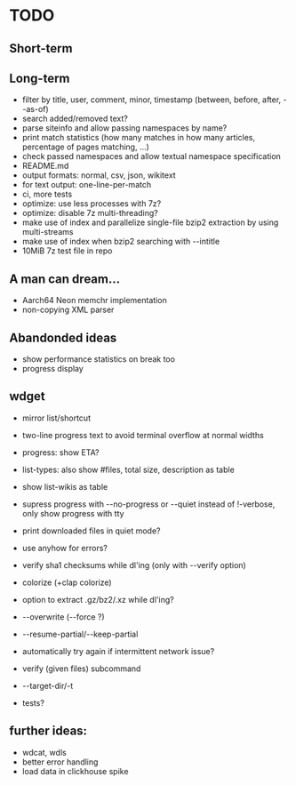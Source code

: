 # TODO

## Short-term

## Long-term
- filter by title, user, comment, minor, timestamp (between, before, after, --as-of)
- search added/removed text?
- parse siteinfo and allow passing namespaces by name?
- print match statistics (how many matches in how many articles, percentage of pages matching, ...)
- check passed namespaces and allow textual namespace specification
- README.md
- output formats: normal, csv, json, wikitext
- for text output: one-line-per-match
- ci, more tests
- optimize: use less processes with 7z?
- optimize: disable 7z multi-threading?
- make use of index and parallelize single-file bzip2 extraction by using multi-streams
- make use of index when bzip2 searching with --intitle
- 10MiB 7z test file in repo

## A man can dream...
- Aarch64 Neon memchr implementation
- non-copying XML parser

## Abandonded ideas
- show performance statistics on break too
- progress display

## wdget
- mirror list/shortcut
- two-line progress text to avoid terminal overflow at normal widths
- progress: show ETA?
- list-types: also show #files, total size, description as table
- show list-wikis as table
- supress progress with --no-progress or --quiet instead of !-verbose, only show progress with tty
- print downloaded files in quiet mode?

- use anyhow for errors?
- verify sha1 checksums while dl'ing (only with --verify option)
- colorize (+clap colorize)
- option to extract .gz/bz2/.xz while dl'ing?
- --overwrite (--force ?)
- --resume-partial/--keep-partial
- automatically try again if intermittent network issue?
- verify (given files) subcommand
- --target-dir/-t
- tests?

## further ideas:
- wdcat, wdls
- better error handling
- load data in clickhouse spike